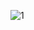 
![1](https://user-images.githubusercontent.com/41166029/170550440-0fb8e430-22c8-4282-9571-8d070cc418dd.png)
